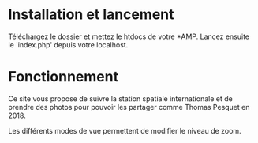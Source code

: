 # Installation et lancement
Téléchargez le dossier et mettez le htdocs de votre *AMP.
Lancez ensuite le 'index.php' depuis votre localhost.


# Fonctionnement
Ce site vous propose de suivre la station spatiale internationale et de prendre des photos pour pouvoir les partager comme Thomas Pesquet en 2018.

Les différents modes de vue permettent de modifier le niveau de zoom.
